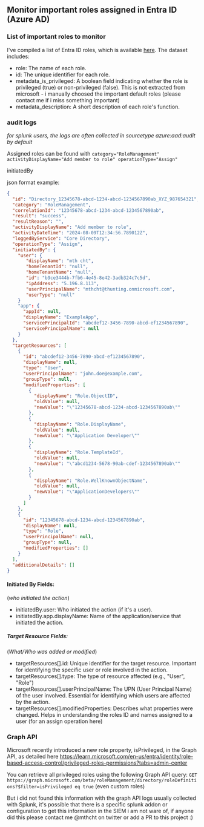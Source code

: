 ## Monitor important roles assigned in Entra ID (Azure AD)

### List of important roles to monitor
I've compiled a list of Entra ID roles, which is available [here](https://github.com/mthcht/awesome-lists/blob/main/Lists/permissions/EntraID/entraid_roles_list.csv). The dataset includes:

- role: The name of each role.
- id: The unique identifier for each role.
- metadata_is_privileged: A boolean field indicating whether the role is privileged (true) or non-privileged (false). This is not extracted from microsoft - i manually choosed the important default roles (please contact me if i miss something important) 
- metadata_description: A short description of each role's function.

### audit logs 

*for splunk users, the logs are often collected in sourcetype azure:aad:audit by default*

Assigned roles can be found with `category="RoleManagement" activityDisplayName="Add member to role" operationType="Assign"`

initiatedBy

json format example:
```json
{
  "id": "Directory_12345678-abcd-1234-abcd-1234567890ab_XYZ_987654321",
  "category": "RoleManagement",
  "correlationId": "12345678-abcd-1234-abcd-1234567890ab",
  "result": "success",
  "resultReason": "",
  "activityDisplayName": "Add member to role",
  "activityDateTime": "2024-08-09T12:34:56.789012Z",
  "loggedByService": "Core Directory",
  "operationType": "Assign",
  "initiatedBy": {
    "user": {
       "displayName": "mth cht",
       "homeTenantId": "null",
       "homeTenantName": "null",
       "id": "b9ce3444b-7fb6-4e45-8e42-3adb324c7c5d",
       "ipAddress": "5.196.8.113",
       "userPrincipalName": "mthcht@thunting.onmicrosoft.com",
       "userType": "null"
    }
    "app": {
      "appId": null,
      "displayName": "ExampleApp",
      "servicePrincipalId": "abcdef12-3456-7890-abcd-ef1234567890",
      "servicePrincipalName": null
    }
  },
  "targetResources": [
    {
      "id": "abcdef12-3456-7890-abcd-ef1234567890",
      "displayName": null,
      "type": "User",
      "userPrincipalName": "john.doe@example.com",
      "groupType": null,
      "modifiedProperties": [
        {
          "displayName": "Role.ObjectID",
          "oldValue": null,
          "newValue": "\"12345678-abcd-1234-abcd-1234567890ab\""
        },
        {
          "displayName": "Role.DisplayName",
          "oldValue": null,
          "newValue": "\"Application Developer\""
        },
        {
          "displayName": "Role.TemplateId",
          "oldValue": null,
          "newValue": "\"abcd1234-5678-90ab-cdef-1234567890ab\""
        },
        {
          "displayName": "Role.WellKnownObjectName",
          "oldValue": null,
          "newValue": "\"ApplicationDevelopers\""
        }
      ]
    },
    {
      "id": "12345678-abcd-1234-abcd-1234567890ab",
      "displayName": null,
      "type": "Role",
      "userPrincipalName": null,
      "groupType": null,
      "modifiedProperties": []
    }
  ],
  "additionalDetails": []
}

```

#### Initiated By Fields:
(*who initiated the action*)
- initiatedBy.user: Who initiated the action (if it's a user).
- initiatedBy.app.displayName: Name of the application/service that initiated the action.

##### Target Resource Fields:
(*What/Who was added or modified*)
- targetResources[].id: Unique identifier for the target resource. Important for identifying the specific user or role involved in the action.
- targetResources[].type: The type of resource affected (e.g., "User", "Role")
- targetResources[].userPrincipalName: The UPN (User Principal Name) of the user involved. Essential for identifying which users are affected by the action.
- targetResources[].modifiedProperties: Describes what properties were changed. Helps in understanding the roles ID and names assigned to a user (for an assign operation here) 

### Graph API

Microsoft recently introduced a new role property, isPrivileged, in the Graph API, as detailed here https://learn.microsoft.com/en-us/entra/identity/role-based-access-control/privileged-roles-permissions?tabs=admin-center

You can retrieve all privileged roles using the following Graph API query: `GET https://graph.microsoft.com/beta/roleManagement/directory/roleDefinitions?$filter=isPrivileged eq true` (even custom roles)

But i did not found this information with the graph API logs usually collected with Splunk, it's possible that there is a specific splunk addon or configuration to get this information in the SIEM i am not ware of, if anyone did this please contact me @mthcht on twitter or add a PR to this project :)
